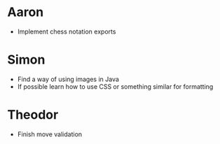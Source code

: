 # Aaron
- Implement chess notation exports
# Simon
- Find a way of using images in Java
- If possible learn how to use CSS or something similar for formatting
# Theodor
- Finish move validation